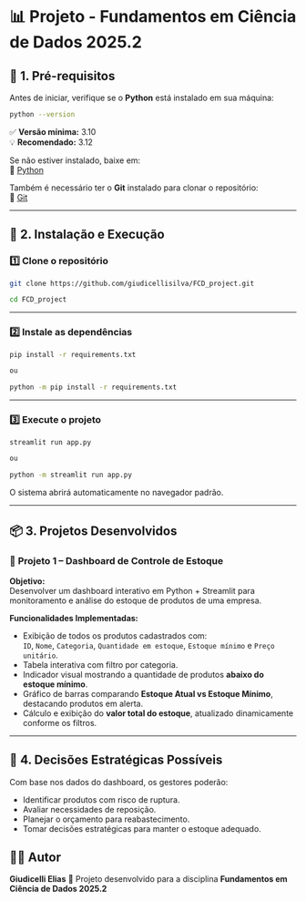 # 📊 Projeto - Fundamentos em Ciência de Dados 2025.2

## 🧱 1. Pré-requisitos

Antes de iniciar, verifique se o **Python** está instalado em sua máquina:

```bash
python --version
```

✅ **Versão mínima:** 3.10  
💡 **Recomendado:** 3.12  

Se não estiver instalado, baixe em:  
🔗 [Python](https://www.python.org/downloads/)

Também é necessário ter o **Git** instalado para clonar o repositório:  
🔗 [Git](https://git-scm.com/downloads)

---

## 🚀 2. Instalação e Execução

### 1️⃣ Clone o repositório
```bash
git clone https://github.com/giudicellisilva/FCD_project.git
```

```bash
cd FCD_project
```

---

### 2️⃣ Instale as dependências
```bash
pip install -r requirements.txt

ou 

python -m pip install -r requirements.txt
```


---

### 3️⃣ Execute o projeto
```bash
streamlit run app.py

ou 

python -m streamlit run app.py
```

O sistema abrirá automaticamente no navegador padrão.

---

## 📦 3. Projetos Desenvolvidos

### 🧩 **Projeto 1 – Dashboard de Controle de Estoque**

**Objetivo:**  
Desenvolver um dashboard interativo em Python + Streamlit para monitoramento e análise do estoque de produtos de uma empresa.

**Funcionalidades Implementadas:**
- Exibição de todos os produtos cadastrados com:  
  `ID`, `Nome`, `Categoria`, `Quantidade em estoque`, `Estoque mínimo` e `Preço unitário`.
- Tabela interativa com filtro por categoria.  
- Indicador visual mostrando a quantidade de produtos **abaixo do estoque mínimo**.  
- Gráfico de barras comparando **Estoque Atual vs Estoque Mínimo**, destacando produtos em alerta.  
- Cálculo e exibição do **valor total do estoque**, atualizado dinamicamente conforme os filtros.  

---

## 🧠 4. Decisões Estratégicas Possíveis

Com base nos dados do dashboard, os gestores poderão:
- Identificar produtos com risco de ruptura.  
- Avaliar necessidades de reposição.  
- Planejar o orçamento para reabastecimento.  
- Tomar decisões estratégicas para manter o estoque adequado.  


## 👨‍💻 Autor
**Giudicelli Elias**
📘 Projeto desenvolvido para a disciplina **Fundamentos em Ciência de Dados 2025.2**